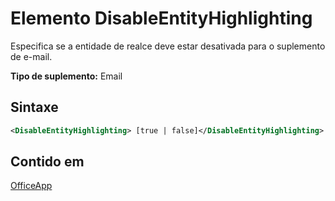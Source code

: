 # <a name="disableentityhighlighting-element"></a>Elemento DisableEntityHighlighting

Especifica se a entidade de realce deve estar desativada para o suplemento de e-mail.

**Tipo de suplemento:** Email

## <a name="syntax"></a>Sintaxe

```XML
<DisableEntityHighlighting> [true | false]</DisableEntityHighlighting>
```

## <a name="contained-in"></a>Contido em

[OfficeApp](officeapp.md)

